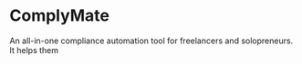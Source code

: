 # ComplyMate
An all-in-one compliance automation tool for freelancers and solopreneurs. It helps them
